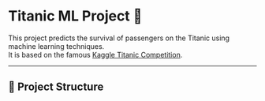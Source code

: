 # Titanic ML Project 🚢

This project predicts the survival of passengers on the Titanic using machine learning techniques.  
It is based on the famous [Kaggle Titanic Competition](https://www.kaggle.com/c/titanic).

---

## 📂 Project Structure

